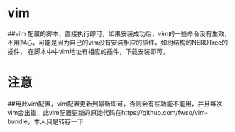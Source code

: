# vim

##vim 配置的脚本，直接执行即可，如果安装成功后，vim的一些命令没有生效，不用担心，可能是因为自己的vim没有安装相应的插件，如树结构的NERDTree的插件，
在脚本中中vim地址有相应的插件，下载安装即可。

# 注意

##用此vim配置，vim配置更新到最新即可，否则会有些功能不能用，并且每次vim会出错，此vim配置更新的原始代码在https://github.com/fwso/vim-bundle，本人只是转存一下
